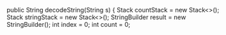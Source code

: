    public String decodeString(String s) {
        Stack<Integer> countStack = new Stack<>();
        Stack<StringBuilder> stringStack = new Stack<>();
        StringBuilder result = new StringBuilder();
        int index = 0;
        int count = 0;

